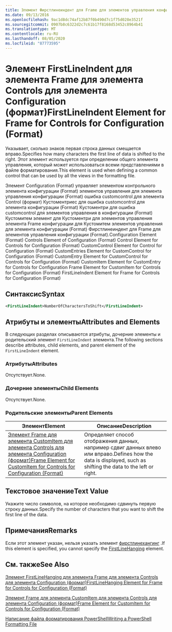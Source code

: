 ```yaml
---
title: Элемент Фирстлинеиндент для Frame для элементов управления конфигурации (Format) | Документация Майкрософт
ms.date: 09/13/2016
ms.openlocfilehash: 9ac1d8dc74af12b87f0b490d7c1f75d028e3521f
ms.sourcegitcommit: 0907b8c6322d2c7c61b17f8168d53452c8964b41
ms.translationtype: MT
ms.contentlocale: ru-RU
ms.lasthandoff: 08/05/2020
ms.locfileid: "87773595"
---
```

# <a name="firstlineindent-element-for-frame-for-controls-for-configuration-format"></a><span data-ttu-id="31045-102">Элемент FirstLineIndent для элемента Frame для элемента Controls для элемента Configuration (формат)</span><span class="sxs-lookup"><span data-stu-id="31045-102">FirstLineIndent Element for Frame for Controls for Configuration (Format)</span></span>

<span data-ttu-id="31045-103">Указывает, сколько знаков первая строка данных смещается вправо.</span><span class="sxs-lookup"><span data-stu-id="31045-103">Specifies how many characters the first line of data is shifted to the right.</span></span> <span data-ttu-id="31045-104">Этот элемент используется при определении общего элемента управления, который может использоваться всеми представлениями в файле форматирования.</span><span class="sxs-lookup"><span data-stu-id="31045-104">This element is used when defining a common control that can be used by all the views in the formatting file.</span></span>

<span data-ttu-id="31045-105">Элемент Configuration (Format) управляет элементом контрольного элемента конфигурации (Format) элементов управления для элемента управления конфигурации (Format) ошибка customcontrol для элемента Control (формат) Кустоментриес для ошибка customcontrol для элемента конфигурации (Format) Кустоментри для ошибка customcontrol для элементов управления в конфигурации (Format) Кустомитем элемент для Кустоментри для элементов управления элемента Frame конфигурации для Кустомитем элементов управления для элемента конфигурации (Format) Фирстлинеиндент для Frame для элементов управления конфигурации (Format).</span><span class="sxs-lookup"><span data-stu-id="31045-105">Configuration Element (Format) Controls Element of Configuration (Format) Control Element for Controls for Configuration (Format) CustomControl Element for Control for Configuration (Format) CustomEntries Element for CustomControl for Configuration (Format) CustomEntry Element for CustomControl for Controls for Configuration (Format) CustomItem Element for CustomEntry for Controls for Configuration Frame Element for CustomItem for Controls for Configuration (Format) FirstLineIndent Element for Frame for Controls for Configuration (Format)</span></span>

## <a name="syntax"></a><span data-ttu-id="31045-106">Синтаксис</span><span class="sxs-lookup"><span data-stu-id="31045-106">Syntax</span></span>

```xml
<FirstLineIndent>NumberOfCharactersToShift</FirstLineIndent>
```

## <a name="attributes-and-elements"></a><span data-ttu-id="31045-107">Атрибуты и элементы</span><span class="sxs-lookup"><span data-stu-id="31045-107">Attributes and Elements</span></span>

<span data-ttu-id="31045-108">В следующих разделах описываются атрибуты, дочерние элементы и родительский элемент `FirstLineIndent` элемента.</span><span class="sxs-lookup"><span data-stu-id="31045-108">The following sections describe attributes, child elements, and parent element of the `FirstLineIndent` element.</span></span>

### <a name="attributes"></a><span data-ttu-id="31045-109">Атрибуты</span><span class="sxs-lookup"><span data-stu-id="31045-109">Attributes</span></span>

<span data-ttu-id="31045-110">Отсутствует.</span><span class="sxs-lookup"><span data-stu-id="31045-110">None.</span></span>

### <a name="child-elements"></a><span data-ttu-id="31045-111">Дочерние элементы</span><span class="sxs-lookup"><span data-stu-id="31045-111">Child Elements</span></span>

<span data-ttu-id="31045-112">Отсутствует.</span><span class="sxs-lookup"><span data-stu-id="31045-112">None.</span></span>

### <a name="parent-elements"></a><span data-ttu-id="31045-113">Родительские элементы</span><span class="sxs-lookup"><span data-stu-id="31045-113">Parent Elements</span></span>

|<span data-ttu-id="31045-114">Элемент</span><span class="sxs-lookup"><span data-stu-id="31045-114">Element</span></span>|<span data-ttu-id="31045-115">Описание</span><span class="sxs-lookup"><span data-stu-id="31045-115">Description</span></span>|
|-------------|-----------------|
|[<span data-ttu-id="31045-116">Элемент Frame для элемента CustomItem для элемента Controls для элемента Configuration (формат)</span><span class="sxs-lookup"><span data-stu-id="31045-116">Frame Element for CustomItem for Controls for Configuration (Format)</span></span>](./frame-element-for-customitem-for-controls-for-configuration-format.md)|<span data-ttu-id="31045-117">Определяет способ отображения данных, например сдвиг данных влево или вправо.</span><span class="sxs-lookup"><span data-stu-id="31045-117">Defines how the data is displayed, such as shifting the data to the left or right.</span></span>|

## <a name="text-value"></a><span data-ttu-id="31045-118">Текстовое значение</span><span class="sxs-lookup"><span data-stu-id="31045-118">Text Value</span></span>

<span data-ttu-id="31045-119">Укажите число символов, на которое необходимо сдвинуть первую строку данных.</span><span class="sxs-lookup"><span data-stu-id="31045-119">Specify the number of characters that you want to shift the first line of the data.</span></span>

## <a name="remarks"></a><span data-ttu-id="31045-120">Примечания</span><span class="sxs-lookup"><span data-stu-id="31045-120">Remarks</span></span>

<span data-ttu-id="31045-121">Если этот элемент указан, нельзя указать элемент [фирстлинехангинг](./firstlinehanging-element-for-frame-for-controls-for-configuration-format.md) .</span><span class="sxs-lookup"><span data-stu-id="31045-121">If this element is specified, you cannot specify the [FirstLineHanging](./firstlinehanging-element-for-frame-for-controls-for-configuration-format.md) element.</span></span>

## <a name="see-also"></a><span data-ttu-id="31045-122">См. также</span><span class="sxs-lookup"><span data-stu-id="31045-122">See Also</span></span>

[<span data-ttu-id="31045-123">Элемент FirstLineHanging для элемента Frame для элемента Controls для элемента Configuration (формат)</span><span class="sxs-lookup"><span data-stu-id="31045-123">FirstLineHanging Element for Frame for Controls for Configuration (Format)</span></span>](./firstlinehanging-element-for-frame-for-controls-for-configuration-format.md)

[<span data-ttu-id="31045-124">Элемент Frame для элемента CustomItem для элемента Controls для элемента Configuration (формат)</span><span class="sxs-lookup"><span data-stu-id="31045-124">Frame Element for CustomItem for Controls for Configuration (Format)</span></span>](./frame-element-for-customitem-for-controls-for-configuration-format.md)

[<span data-ttu-id="31045-125">Написание файла форматирования PowerShell</span><span class="sxs-lookup"><span data-stu-id="31045-125">Writing a PowerShell Formatting File</span></span>](./writing-a-powershell-formatting-file.md)
